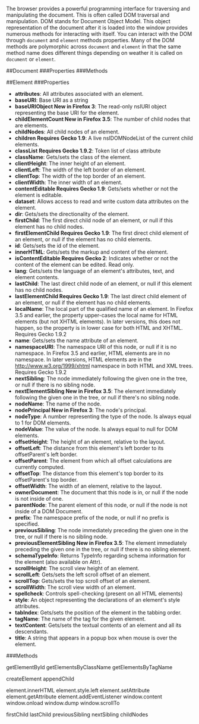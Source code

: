 The browser provides a powerful programming interface for traversing and manipulating the document. This is often called DOM traversal and manipulation. DOM stands for Document Object Model. This object representation of the document after it is loaded into the window provides numerous methods for interacting with itself. You can interact with the DOM through `document` and `element` methods properties. Many of the DOM methods are polymorphic across `document` and `element` in that the same method name does different things depending on weather it is called on `document` or `element`.


##Document
###Properties
###Methods

##Element
###Properties
* **attributes**: All attributes associated with an element.
* **baseURI**: Base URI as a string
* **baseURIObject New in Firefox 3**: The read-only nsIURI object representing the base URI for the element.
* **childElementCount New in Firefox 3.5**: The number of child nodes that are elements.
* **childNodes**: All child nodes of an element.
* **children Requires Gecko 1.9**: A live nsIDOMNodeList of the current child elements.
* **classList Requires Gecko 1.9.2**: Token list of class attribute
* **className**: Gets/sets the class of the element.
* **clientHeight**: The inner height of an element.
* **clientLeft**: The width of the left border of an element.
* **clientTop**: The width of the top border of an element.
* **clientWidth**: The inner width of an element.
* **contentEditable Requires Gecko 1.9**: Gets/sets whether or not the element is editable.
* **dataset**: Allows access to read and write custom data attributes on the element.
* **dir**: Gets/sets the directionality of the element.
* **firstChild**: The first direct child node of an element, or null if this element has no child nodes.
* **firstElementChild Requires Gecko 1.9**: The first direct child element of an element, or null if the element has no child elements.
* **id**: Gets/sets the id of the element.
* **innerHTML**: Gets/sets the markup and content of the element.
* **isContentEditable Requires Gecko 2**: Indicates whether or not the content of the element can be edited. Read only.
* **lang**: Gets/sets the language of an element's attributes, text, and element contents.
* **lastChild**: The last direct child node of an element, or null if this element has no child nodes.
* **lastElementChild Requires Gecko 1.9**: The last direct child element of an element, or null if the element has no child elements.
* **localName**: The local part of the qualified name of an element. In Firefox 3.5 and earlier, the property upper-cases the local name for HTML elements (but not XHTML elements). In later versions, this does not happen, so the property is in lower case for both HTML and XHTML. Requires Gecko 1.9.2
* **name**: Gets/sets the name attribute of an element.
* **namespaceURI**: The namespace URI of this node, or null if it is no namespace. In Firefox 3.5 and earlier, HTML elements are in no namespace. In later versions, HTML elements are in the http://www.w3.org/1999/xhtml namespace in both HTML and XML trees. Requires Gecko 1.9.2
* **nextSibling**: The node immediately following the given one in the tree, or null if there is no sibling node.
* **nextElementSibling New in Firefox 3.5**: The element immediately following the given one in the tree, or null if there's no sibling node.
* **nodeName**: The name of the node.
* **nodePrincipal New in Firefox 3**: The node's principal.
* **nodeType**: A number representing the type of the node. Is always equal to 1 for DOM elements.
* **nodeValue**: The value of the node. Is always equal to null for DOM elements.
* **offsetHeight**: The height of an element, relative to the layout.
* **offsetLeft**: The distance from this element's left border to its offsetParent's left border.
* **offsetParent**: The element from which all offset calculations are currently computed.
* **offsetTop**: The distance from this element's top border to its offsetParent's top border.
* **offsetWidth**: The width of an element, relative to the layout.
* **ownerDocument**: The document that this node is in, or null if the node is not inside of one.
* **parentNode**: The parent element of this node, or null if the node is not inside of a DOM Document.
* **prefix**: The namespace prefix of the node, or null if no prefix is specified.
* **previousSibling**: The node immediately preceding the given one in the tree, or null if there is no sibling node.
* **previousElementSibling New in Firefox 3.5**: The element immediately preceding the given one in the tree, or null if there is no sibling element.
* **schemaTypeInfo**: Returns TypeInfo regarding schema information for the element (also available on Attr).
* **scrollHeight**: The scroll view height of an element.
* **scrollLeft**: Gets/sets the left scroll offset of an element.
* **scrollTop**: Gets/sets the top scroll offset of an element.
* **scrollWidth**: The scroll view width of an element.
* **spellcheck**: Controls spell-checking (present on all HTML elements)
* **style**: An object representing the declarations of an element's style attributes.
* **tabIndex**: Gets/sets the position of the element in the tabbing order.
* **tagName**: The name of the tag for the given element.
* **textContent**: Gets/sets the textual contents of an element and all its descendants.
* **title**: A string that appears in a popup box when mouse is over the element.


###Methods

getElementById
getElementsByClassName
getElementsByTagName

createElement
appendChild

element.innerHTML
element.style.left
element.setAttribute
element.getAttribute
element.addEventListener
window.content
window.onload
window.dump
window.scrollTo

firstChild
lastChild
previousSibling
nextSibling
childNodes
